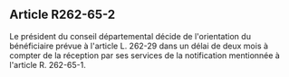 ## Article R262-65-2

Le président du conseil départemental décide de l'orientation du bénéficiaire prévue à l'article L. 262-29 dans
un délai de deux mois à compter de la réception par ses services de la notification mentionnée à l'article R.
262-65-1.

